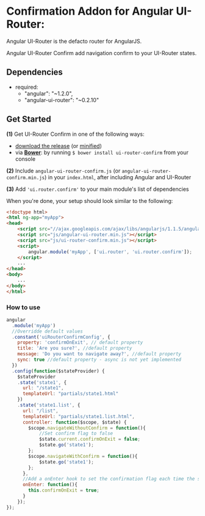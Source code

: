 # Confirmation Addon for Angular UI-Router:

Angular UI-Router is the defacto router for AngularJS.

Angular UI-Router Confirm add navigation confirm to your UI-Router states.

## Dependencies
- required:
    - "angular": "~1.2.0",
    - "angular-ui-router": "~0.2.10"

## Get Started
**(1)** Get UI-Router Confirm in one of the following ways:
 - [download the release](https://github.com/bogdanalexe90/ui-router-confirm/blob/master/release/angular-ui-router-confirm.js) (or [minified](https://github.com/bogdanalexe90/ui-router-confirm/blob/master/release/angular-ui-router-confirm.min.js))
 - via **[Bower](http://bower.io/)**: by running `$ bower install ui-router-confirm` from your console

**(2)** Include `angular-ui-router-confirm.js` (or `angular-ui-router-confirm.min.js`) in your `index.html`, after including Angular and UI-Router

**(3)** Add `'ui.router.confirm'` to your main module's list of dependencies

When you're done, your setup should look similar to the following:

>
```html
<!doctype html>
<html ng-app="myApp">
<head>
    <script src="//ajax.googleapis.com/ajax/libs/angularjs/1.1.5/angular.min.js"></script>
    <script src="js/angular-ui-router.min.js"></script>
    <script src="js/ui-router-confirm.min.js"></script>
    <script>
        angular.module('myApp', ['ui.router', 'ui.router.confirm']);
    </script>
    ...
</head>
<body>
    ...
</body>
</html>
```

### How to use

>
```javascript
angular
  .module('myApp')
  //Overridde default values
  .constant('uiRouterConfirmConfig', {
    property: 'confirmOnExit', // default property
    title: 'Are you sure?', //default property
    message: 'Do you want to navigate away?', //default property
    sync: true //default property - async is not yet implemented
  })
  .config(function($stateProvider) {
    $stateProvider
    .state('state1', {
      url: "/state1",
      templateUrl: "partials/state1.html"
    })
    .state('state1.list', {
      url: "/list",
      templateUrl: "partials/state1.list.html",
      controller: function($scope, $state) {
        $scope.navigateWithoutConfirm = function(){
            //Set confirm flag to false
            $state.current.confirmOnExit = false;
            $state.go('state1');
        };
        $scope.navigateWithConfirm = function(){
            $state.go('state1');
        };
      },
      //Add a onEnter hook to set the confirmation flag each time the state is enabled
      onEnter: function(){
        this.confirmOnExit = true;
      }
    });
});
```
